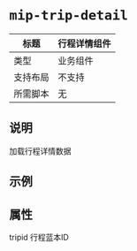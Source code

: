 # `mip-trip-detail`

标题|行程详情组件
----|----
类型|业务组件
支持布局|不支持
所需脚本|无

## 说明

加载行程详情数据

## 示例

<mip-trip-detail tripid="1358"></mip-trip-detail>

## 属性

tripid 行程蓝本ID
